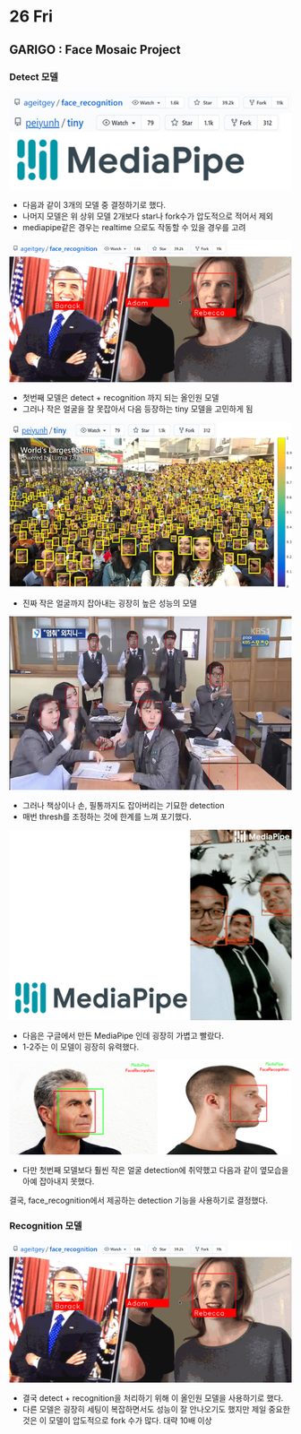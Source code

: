 # 26 Fri

## GARIGO : Face Mosaic Project

### Detect 모델

![](../../.gitbook/assets/image%20%28333%29.png)

* 다음과 같이 3개의 모델 중 결정하기로 했다.
* 나머지 모델은 위 상위 모델 2개보다 star나 fork수가 압도적으로 적어서 제외
* mediapipe같은 경우는 realtime 으로도 작동할 수 있을 경우를 고려

![](../../.gitbook/assets/image%20%28348%29.png)

* 첫번째 모델은 detect + recognition 까지 되는 올인원 모델
* 그러나 작은 얼굴을 잘 못잡아서 다음 등장하는 tiny 모델을 고민하게 됨

![](../../.gitbook/assets/image%20%28344%29.png)

* 진짜 작은 얼굴까지 잡아내는 굉장히 높은 성능의 모델

![](../../.gitbook/assets/image%20%28342%29.png)

* 그러나 책상이나 손, 필통까지도 잡아버리는 기묘한 detection
* 매번 thresh를 조정하는 것에 한계를 느껴 포기했다.

![](../../.gitbook/assets/image%20%28340%29.png)

* 다음은 구글에서 만든 MediaPipe 인데 굉장히 가볍고 빨랐다.
* 1-2주는 이 모델이 굉장히 유력했다.

![](../../.gitbook/assets/image%20%28347%29.png)

* 다만 첫번째 모델보다 훨씬 작은 얼굴 detection에 취약했고 다음과 같이 옆모습을 아예 잡아내지 못했다.

결국, face\_recognition에서 제공하는 detection 기능을 사용하기로 결정했다.

### Recognition 모델

![](../../.gitbook/assets/image%20%28334%29.png)

* 결국 detect + recognition을 처리하기 위해 이 올인원 모델을 사용하기로 했다.
* 다른 모델은 굉장히 세팅이 복잡하면서도 성능이 잘 안나오기도 했지만 제일 중요한 것은 이 모델이 압도적으로 fork 수가 많다. 대략 10배 이상



